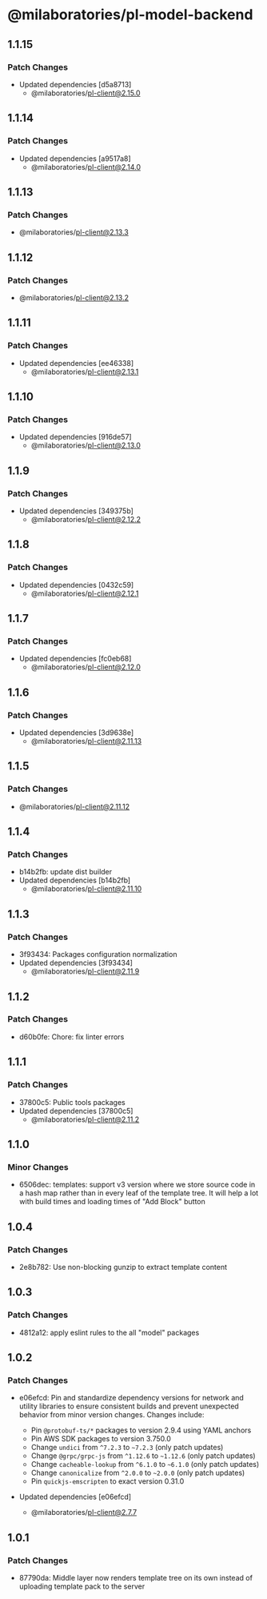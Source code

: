 # @milaboratories/pl-model-backend

## 1.1.15

### Patch Changes

- Updated dependencies [d5a8713]
  - @milaboratories/pl-client@2.15.0

## 1.1.14

### Patch Changes

- Updated dependencies [a9517a8]
  - @milaboratories/pl-client@2.14.0

## 1.1.13

### Patch Changes

- @milaboratories/pl-client@2.13.3

## 1.1.12

### Patch Changes

- @milaboratories/pl-client@2.13.2

## 1.1.11

### Patch Changes

- Updated dependencies [ee46338]
  - @milaboratories/pl-client@2.13.1

## 1.1.10

### Patch Changes

- Updated dependencies [916de57]
  - @milaboratories/pl-client@2.13.0

## 1.1.9

### Patch Changes

- Updated dependencies [349375b]
  - @milaboratories/pl-client@2.12.2

## 1.1.8

### Patch Changes

- Updated dependencies [0432c59]
  - @milaboratories/pl-client@2.12.1

## 1.1.7

### Patch Changes

- Updated dependencies [fc0eb68]
  - @milaboratories/pl-client@2.12.0

## 1.1.6

### Patch Changes

- Updated dependencies [3d9638e]
  - @milaboratories/pl-client@2.11.13

## 1.1.5

### Patch Changes

- @milaboratories/pl-client@2.11.12

## 1.1.4

### Patch Changes

- b14b2fb: update dist builder
- Updated dependencies [b14b2fb]
  - @milaboratories/pl-client@2.11.10

## 1.1.3

### Patch Changes

- 3f93434: Packages configuration normalization
- Updated dependencies [3f93434]
  - @milaboratories/pl-client@2.11.9

## 1.1.2

### Patch Changes

- d60b0fe: Chore: fix linter errors

## 1.1.1

### Patch Changes

- 37800c5: Public tools packages
- Updated dependencies [37800c5]
  - @milaboratories/pl-client@2.11.2

## 1.1.0

### Minor Changes

- 6506dec: templates: support v3 version where we store source code in a hash map rather than in every leaf of the template tree. It will help a lot with build times and loading times of "Add Block" button

## 1.0.4

### Patch Changes

- 2e8b782: Use non-blocking gunzip to extract template content

## 1.0.3

### Patch Changes

- 4812a12: apply eslint rules to the all "model" packages

## 1.0.2

### Patch Changes

- e06efcd: Pin and standardize dependency versions for network and utility libraries to ensure consistent builds and prevent unexpected behavior from minor version changes. Changes include:

  - Pin `@protobuf-ts/*` packages to version 2.9.4 using YAML anchors
  - Pin AWS SDK packages to version 3.750.0
  - Change `undici` from `^7.2.3` to `~7.2.3` (only patch updates)
  - Change `@grpc/grpc-js` from `^1.12.6` to `~1.12.6` (only patch updates)
  - Change `cacheable-lookup` from `^6.1.0` to `~6.1.0` (only patch updates)
  - Change `canonicalize` from `^2.0.0` to `~2.0.0` (only patch updates)
  - Pin `quickjs-emscripten` to exact version 0.31.0

- Updated dependencies [e06efcd]
  - @milaboratories/pl-client@2.7.7

## 1.0.1

### Patch Changes

- 87790da: Middle layer now renders template tree on its own instead of uploading template pack to the server
